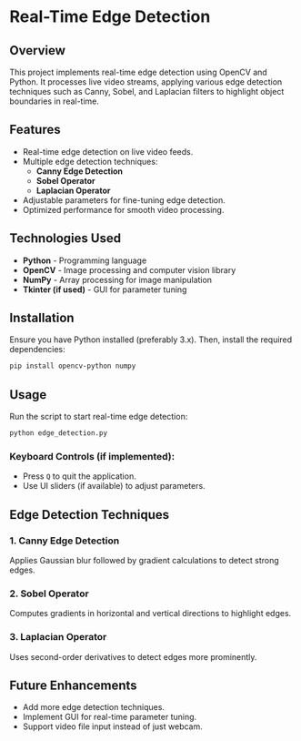 # Real-Time Edge Detection

## Overview
This project implements real-time edge detection using OpenCV and Python. It processes live video streams, applying various edge detection techniques such as Canny, Sobel, and Laplacian filters to highlight object boundaries in real-time.

## Features
- Real-time edge detection on live video feeds.
- Multiple edge detection techniques:
  - **Canny Edge Detection**
  - **Sobel Operator**
  - **Laplacian Operator**
- Adjustable parameters for fine-tuning edge detection.
- Optimized performance for smooth video processing.

## Technologies Used
- **Python** - Programming language
- **OpenCV** - Image processing and computer vision library
- **NumPy** - Array processing for image manipulation
- **Tkinter (if used)** - GUI for parameter tuning

## Installation
Ensure you have Python installed (preferably 3.x). Then, install the required dependencies:

```sh
pip install opencv-python numpy
```

## Usage
Run the script to start real-time edge detection:

```sh
python edge_detection.py
```

### Keyboard Controls (if implemented):
- Press `Q` to quit the application.
- Use UI sliders (if available) to adjust parameters.

## Edge Detection Techniques
### 1. Canny Edge Detection
Applies Gaussian blur followed by gradient calculations to detect strong edges.

### 2. Sobel Operator
Computes gradients in horizontal and vertical directions to highlight edges.

### 3. Laplacian Operator
Uses second-order derivatives to detect edges more prominently.


## Future Enhancements
- Add more edge detection techniques.
- Implement GUI for real-time parameter tuning.
- Support video file input instead of just webcam.

